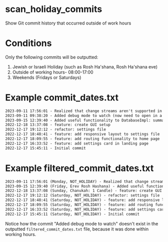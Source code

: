 # scan_holiday_commits
Show Git commit history that occurred outside of work hours

# Conditions
Only the following commits will be outputted:
1. Jewish or Israeli Holiday (such as Rosh Ha'shana, Rosh Ha'shana eve)
2. Outside of working hours- 08:00-17:00
3. Weekends (Fridays or Saturdays)

# Example commit_dates.txt
```txt
2023-09-11 17:56:01 - Realized that change streams aren't supported in MongoDB timeseries collections. We're gonna have to use a regular collection and use create_index so that it's optimized for accessing by timestamp.
2023-09-11 09:38:20 - Added debug mode to watch (now need to open in a separate VS Code window)
2023-09-15 12:39:40 - Added useful functionality to DatabaseImpl: summarize
2022-12-18 13:37:08 - feature: create GUI setup
2022-12-17 19:12:12 - refactor: settings file
2022-12-17 18:48:41 - feature: add responsive layout to settings file
2022-12-17 18:09:55 - feature: add routing functionality to home page
2022-12-17 16:33:52 - feature: add settings card in landing page
2022-12-17 15:45:11 - Initial commit
```

# Example filtered_commit_dates.txt
```txt
2023-09-11 17:56:01 (Monday, NOT_HOLIDAY) - Realized that change streams aren't supported in MongoDB timeseries collections. We're gonna have to use a regular collection and use create_index so that it's optimized for accessing by timestamp.
2023-09-15 12:39:40 (Friday, Erev Rosh Hashana) - Added useful functionality to DatabaseImpl: summarize
2022-12-18 13:37:08 (Sunday, Chanukah: 1 Candle) - feature: create GUI setup
2022-12-17 19:12:12 (Saturday, NOT_HOLIDAY) - refactor: settings file
2022-12-17 18:48:41 (Saturday, NOT_HOLIDAY) - feature: add responsive layout to settings file
2022-12-17 18:09:55 (Saturday, NOT_HOLIDAY) - feature: add routing functionality to home page
2022-12-17 16:33:52 (Saturday, NOT_HOLIDAY) - feature: add settings card in landing page
2022-12-17 15:45:11 (Saturday, NOT_HOLIDAY) - Initial commit
```
Notice how the commit "Added debug mode to watch" doesn't exist in the outputted `filtered_commit_dates.txt` file, because it was done within working hours.
